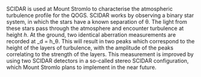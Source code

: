 SCIDAR is used at Mount Stromlo to characterise the atmospheric turbulence profile for the QOGS. SCIDAR works by observing a binary star system, in which the stars have a known separation of θ. The light from these stars pass through the atmosphere and encounter turbulence at height _h_. At the ground, two identical aberration measurements are recorded at _d = h_θ. This will result in two peaks which correspond to the height of the layers of turbulence, with the amplitude of the peaks correlating to the strength of the layers. This measurement is improved by using two SCIDAR detectors in a so-called stereo SCIDAR configuration, which Mount Stromlo plans to implement in the near future.